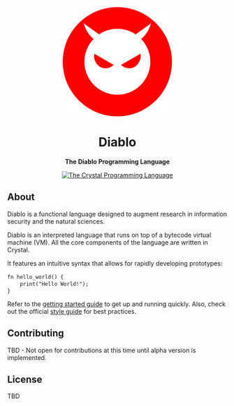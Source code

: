<div align="center">
  <a href="https://diablo.pages.dev" target="_blank"><img src="./img/logo.png" width="250" /></a>

  <h1>Diablo</h1>

  <p>
    <strong>The Diablo Programming Language</strong>
  </p>

  <p>
    <a href="https://www.crystal-lang.org/"><img alt="The Crystal Programming Language" src="https://img.shields.io/badge/crystal-%23555555.svg?style=flat-square&logo=crystal&logoColor=white"/></a>
  </p>
</div>

## About

Diablo is a functional language designed to augment research in information security and the natural sciences.

Diablo is an interpreted language that runs on top of a bytecode virtual machine (VM). All the core components of the language are written in Crystal.

It features an intuitive syntax that allows for rapidly developing prototypes:

```
fn hello_world() {
    print("Hello World!");
}
```

Refer to the [getting started guide](https://diablo.pages.dev/guides/getting-started) to get up and running quickly. Also, check out the official [style guide](https://diablo.pages.dev/guides/style-guide) for best practices.

## Contributing

TBD - Not open for contributions at this time until alpha version is implemented.

## License

TBD
